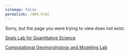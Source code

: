 ```yaml
---
sitemap: false
permalink: /404.html
---
```


Sorry, but the page you were trying to view does not exist.

<a href="http://sealslab.github.io">Seals Lab for Quantitative Science</a>

<a href="http://cgmlabuwf.github.io">Computational Geomorphology and Modeling Lab</a>